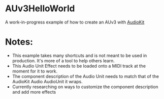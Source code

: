 # AUv3HelloWorld
 
A work-in-progress example of how to create an AUv3 with [AudioKit](https://github.com/AudioKit)

# Notes: 
- This example takes many shortcuts and is not meant to be used in production. It's more of a tool to help others learn.
- This Audio Unit Effect needs to be loaded onto a MIDI track at the moment for it to work.
- The component description of the Audio Unit needs to match that of the AudioKit Audio AudioUnit it wraps.
- Currently researching on ways to customize the component description and add more effects

